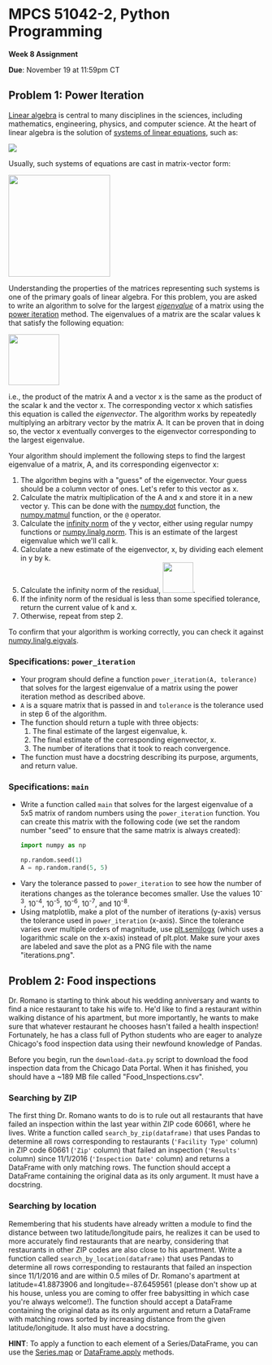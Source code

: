 # MPCS 51042-2, Python Programming

**Week 8 Assignment**

**Due**: November 19 at 11:59pm CT

## Problem 1: Power Iteration

[Linear algebra](https://en.wikipedia.org/wiki/Linear_algebra) is central to many disciplines in the sciences, including mathematics, engineering, physics, and computer science. At the heart of linear algebra is the solution of [systems of linear equations](https://en.wikipedia.org/wiki/System_of_linear_equations), such as:

<img src="https://wikimedia.org/api/rest_v1/media/math/render/svg/d691839a2b284331b58b0820654d32e101e26a03" />

Usually, such systems of equations are cast in matrix-vector form:

<img src="http://latex2png.com/output//latex_32ccf6bfaaa319fbc2ee96110136e276.png" width="200" />

Understanding the properties of the matrices representing such systems is one of the primary goals of linear algebra. For this problem, you are asked to write an algorithm to solve for the largest [*eigenvalue*](https://en.wikipedia.org/wiki/Eigenvalues_and_eigenvectors) of a matrix using the [power iteration](https://en.wikipedia.org/wiki/Power_iteration) method. The eigenvalues of a matrix are the scalar values k that satisfy the following equation:

<img src="http://latex2png.com/output//latex_32b2ecfc8f1706dd54ad10856b151a95.png" width="100" />

i.e., the product of the matrix A and a vector x is the same as the product of the scalar k and the vector x. The corresponding vector x which satisfies this equation is called the *eigenvector*. The algorithm works by repeatedly multiplying an arbitrary vector by the matrix A. It can be proven that in doing so, the vector x eventually converges to the eigenvector corresponding to the largest eigenvalue.

Your algorithm should implement the following steps to find the largest eigenvalue of a matrix, A, and its corresponding eigenvector x:

1. The algorithm begins with a "guess" of the eigenvector. Your guess should be a column vector of ones. Let's refer to this vector as x.
2. Calculate the matrix multiplication of the A and x and store it in a new vector y. This can be done with the [numpy.dot](https://docs.scipy.org/doc/numpy-1.13.0/reference/generated/numpy.dot.html) function, the [numpy.matmul](https://docs.scipy.org/doc/numpy-1.13.0/reference/generated/numpy.matmul.html) function, or the `@` operator.
3. Calculate the [infinity norm](http://mathworld.wolfram.com/L-Infinity-Norm.html) of the y vector, either using regular numpy functions or [numpy.linalg.norm](https://docs.scipy.org/doc/numpy-1.13.0/reference/generated/numpy.linalg.norm.html). This is an estimate of the largest eigenvalue which we'll call k.
4.  Calculate a new estimate of the eigenvector, x, by dividing each element in y by k.
5.  Calculate the infinity norm of the residual, <img src="http://latex2png.com/output//latex_ccac517afce41ee8e0632cf9594e4020.png" width="60">.
6.  If the infinity norm of the residual is less than some specified tolerance, return the current value of k and x.
7.  Otherwise, repeat from step 2.

To confirm that your algorithm is working correctly, you can check it against [numpy.linalg.eigvals](https://docs.scipy.org/doc/numpy-1.13.0/reference/generated/numpy.linalg.eigvals.html).

### Specifications: `power_iteration`

- Your program should define a function `power_iteration(A, tolerance)` that solves for the largest eigenvalue of a matrix using the power iteration method as described above.
- `A` is a square matrix that is passed in and `tolerance` is the tolerance used in step 6 of the algorithm.
- The function should return a tuple with three objects:
  1. The final estimate of the largest eigenvalue, k.
  2. The final estimate of the corresponding eigenvector, x.
  3. The number of iterations that it took to reach convergence.
- The function must have a docstring describing its purpose, arguments, and return value.

### Specifications: `main`

- Write a function called `main` that solves for the largest eigenvalue of a 5x5 matrix of random numbers using the `power_iteration` function. You can create this matrix with the following code (we set the random number "seed" to ensure that the same matrix is always created): 
    ```python
    import numpy as np

    np.random.seed(1)
    A = np.random.rand(5, 5)
    ```
- Vary the tolerance passed to `power_iteration` to see how the number of iterations changes as the tolerance becomes smaller. Use the values 10<sup>-3</sup>, 10<sup>-4</sup>, 10<sup>-5</sup>, 10<sup>-6</sup>, 10<sup>-7</sup>, and 10<sup>-8</sup>.
- Using matplotlib, make a plot of the number of iterations (y-axis) versus the tolerance used in `power_iteration` (x-axis). Since the tolerance varies over multiple orders of magnitude, use [plt.semilogx](https://matplotlib.org/api/pyplot_api.html#matplotlib.pyplot.semilogx) (which uses a logarithmic scale on the x-axis) instead of plt.plot. Make sure your axes are labeled and save the plot as a PNG file with the name "iterations.png".

## Problem 2: Food inspections

Dr. Romano is starting to think about his wedding anniversary and wants to find a nice restaurant to take his wife to. He'd like to find a restaurant within walking distance of his apartment, but more importantly, he wants to make sure that whatever restaurant he chooses hasn't failed a health inspection! Fortunately, he has a class full of Python students who are eager to analyze Chicago's food inspection data using their newfound knowledge of Pandas.

Before you begin, run the `download-data.py` script to download the food inspection data from the Chicago Data Portal. When it has finished, you should have a ~189 MB file called "Food_Inspections.csv".

### Searching by ZIP

The first thing Dr. Romano wants to do is to rule out all restaurants that have failed an inspection within the last year within ZIP code 60661, where he lives. Write a function called `search_by_zip(dataframe)` that uses Pandas to determine all rows corresponding to restaurants (`'Facility Type'` column) in ZIP code 60661 (`'Zip'` column) that failed an inspection (`'Results'` column) since 11/1/2016 (`'Inspection Date'` column) and returns a DataFrame with only matching rows. The function should accept a DataFrame containing the original data as its only argument. It must have a docstring.

### Searching by location

Remembering that his students have already written a module to find the distance between two latitude/longitude pairs, he realizes it can be used to more accurately find restaurants that are nearby, considering that restaurants in other ZIP codes are also close to his apartment. Write a function called `search_by_location(dataframe)` that uses Pandas to determine all rows corresponding to restaurants that failed an inspection since 11/1/2016 and are within 0.5 miles of Dr. Romano's apartment at latitude=41.8873906 and longitude=-87.6459561 (please don't show up at his house, unless you are coming to offer free babysitting in which case you're always welcome!). The function should accept a DataFrame containing the original data as its only argument and return a DataFrame with matching rows sorted by increasing distance from the given latitude/longitude. It also must have a docstring.

**HINT**: To apply a function to each element of a Series/DataFrame, you can use the [Series.map](https://pandas.pydata.org/pandas-docs/stable/generated/pandas.Series.map.html) or [DataFrame.apply](https://pandas.pydata.org/pandas-docs/stable/generated/pandas.DataFrame.apply.html) methods.